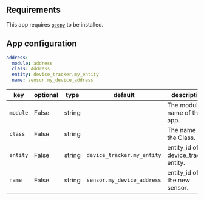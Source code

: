 ## Requirements

This app requires [`geopy`](https://pypi.org/project/geopy/) to be installed.

## App configuration

```yaml
address:
  module: address
  class: Address
  entity: device_tracker.my_entity
  name: sensor.my_device_address
```

key | optional | type | default | description
-- | -- | -- | -- | --
`module` | False | string | | The module name of the app.
`class` | False | string | | The name of the Class.
`entity` | False | string | `device_tracker.my_entity`| entity_id of an device_tracker entity.
`name` | False | string | `sensor.my_device_address`| entity_id of the new sensor.
